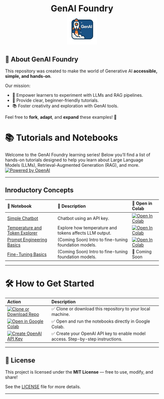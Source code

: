<h1 align="center">
  GenAI Foundry
  <br>
  <img src="images/genai.png" alt="GenAI Badge" width="100">

## 📢 About GenAI Foundry

This repository was created to make the world of Generative AI **accessible, simple, and hands-on**.

Our mission:
- 🚀 Empower learners to experiment with LLMs and RAG pipelines.
- 🧠 Provide clear, beginner-friendly tutorials.
- 📚 Foster creativity and exploration with GenAI tools.

Feel free to **fork**, **adapt**, and **expand** these examples! 🎯

# 📚 Tutorials and Notebooks

Welcome to the GenAI Foundry learning series!   Below you’ll find a list of hands-on tutorials designed to help you learn about Large Language Models (LLMs), Retrieval-Augmented Generation (RAG), and more. [![Powered by OpenAI](https://img.shields.io/badge/Powered_by-OpenAI-blue?logo=openai)](https://openai.com/)

---
## Inroductory Concepts

| 📓 Notebook | 📝 Description | 🚀 Open in Colab |
|:-----------|:---------------|:----------------|
| [Simple Chatbot](notebooks/simple_chatbot.ipynb) | Chatbot using an API key. | [![Open In Colab](https://colab.research.google.com/assets/colab-badge.svg)](https://colab.research.google.com/drive/1k5VtEDxf7fYaeV_-fVezyJMaTvPi8P_q?usp=drive_link) |
| [Temperature and Token Explorer](notebooks/OpenAI_Temperature_Token.ipynb) | Explore how temperature and tokens affects LLM output. | [![Open In Colab](https://colab.research.google.com/assets/colab-badge.svg)](https://colab.research.google.com/drive/1nf4tB7OiVDmhc8Ubcjm5D0-TvzBR03M9) |
| [Prompt Engineering Basics](notebooks/OpenAI_Temperature_Token.ipynb) | (Coming Soon) Intro to fine-tuning foundation models. | [![Open In Colab](https://colab.research.google.com/assets/colab-badge.svg)](https://colab.research.google.com/drive/1jdyIrceJUBdfy5dfP0uw9ticvgh_4nur#scrollTo=Ezt3B02GhU9i) |
| [Fine-Tuning Basics](notebooks/fine_tuning_basics.ipynb) | (Coming Soon) Intro to fine-tuning foundation models. | 🚧 Coming Soon |

---

# 🛠 How to Get Started

| Action | Description |
|:------|:------------|
| [![Clone or Download Repo](https://img.shields.io/badge/Clone_or_Download-Repo-6A5ACD?style=for-the-badge&logo=github&logoColor=white)](https://github.com/dlwhyte/GenAI_foundry) | ✅ Clone or download this repository to your local machine. |
| [![Open in Google Colab](https://img.shields.io/badge/Open_in-Google_Colab-F9AB00?style=for-the-badge&logo=googlecolab&logoColor=black)](https://colab.research.google.com/github/dlwhyte/GenAI_foundry) | ✅ Open and run the notebooks directly in Google Colab. |
| [![Create OpenAI API Key](https://img.shields.io/badge/Create_OpenAI-API_Key-5A3EBA?style=for-the-badge&logo=openai&logoColor=white)](https://platform.openai.com/signup) | ✅ Create your OpenAI API key to enable model access. Step-by-step instructions.|

---

## 📝 License

This project is licensed under the **MIT License** — free to use, modify, and share!

See the [LICENSE](LICENSE) file for more details.

---

